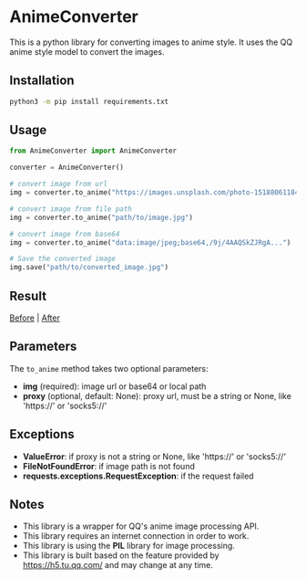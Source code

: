 # AnimeConverter

This is a python library for converting images to anime style. It uses the QQ anime style model to convert the images.

## Installation

```bash
python3 -m pip install requirements.txt
```

## Usage

```python
from AnimeConverter import AnimeConverter

converter = AnimeConverter()

# convert image from url
img = converter.to_anime("https://images.unsplash.com/photo-1518806118471-f28b20a1d79d")

# convert image from file path
img = converter.to_anime("path/to/image.jpg")

# convert image from base64
img = converter.to_anime("data:image/jpeg;base64,/9j/4AAQSkZJRgA...")

# Save the converted image
img.save("path/to/converted_image.jpg")
```

## Result

[Before](https://i.postimg.cc/RhdSdKcS/Ureha-cos-nahida.jpg) | [After](https://i.postimg.cc/xjpTXyT5/Ureha-cos-nahida-converted.jpg)
## Parameters

The `to_anime` method takes two optional parameters:

* **img** (required): image url or base64 or local path
* **proxy** (optional, default: None): proxy url, must be a string or None, like 'https://' or 'socks5://'

## Exceptions

* **ValueError**: if proxy is not a string or None, like 'https://' or 'socks5://'
* **FileNotFoundError**: if image path is not found
* **requests.exceptions.RequestException**: if the request failed

## Notes

* This library is a wrapper for QQ's anime image processing API.
* This library requires an internet connection in order to work.
* This library is using the **PIL** library for image processing.
* This library is built based on the feature provided by https://h5.tu.qq.com/ and may change at any time.
